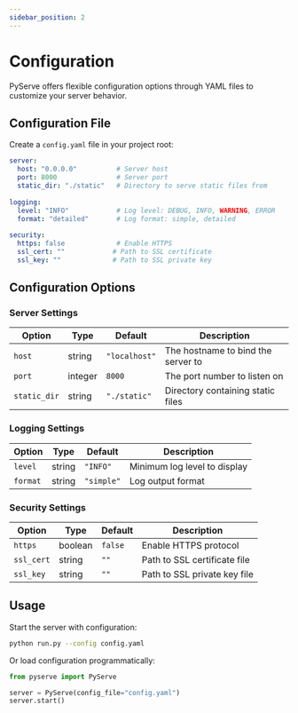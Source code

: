```yaml
---
sidebar_position: 2
---
```


# Configuration

PyServe offers flexible configuration options through YAML files to customize your server behavior.

## Configuration File

Create a `config.yaml` file in your project root:

```yaml
server:
  host: "0.0.0.0"          # Server host
  port: 8000               # Server port
  static_dir: "./static"   # Directory to serve static files from
  
logging:
  level: "INFO"            # Log level: DEBUG, INFO, WARNING, ERROR
  format: "detailed"       # Log format: simple, detailed
  
security:
  https: false             # Enable HTTPS
  ssl_cert: ""            # Path to SSL certificate
  ssl_key: ""             # Path to SSL private key
```

## Configuration Options

### Server Settings

| Option | Type | Default | Description |
|--------|------|---------|-------------|
| `host` | string | `"localhost"` | The hostname to bind the server to |
| `port` | integer | `8000` | The port number to listen on |
| `static_dir` | string | `"./static"` | Directory containing static files |

### Logging Settings

| Option | Type | Default | Description |
|--------|------|---------|-------------|
| `level` | string | `"INFO"` | Minimum log level to display |
| `format` | string | `"simple"` | Log output format |

### Security Settings

| Option | Type | Default | Description |
|--------|------|---------|-------------|
| `https` | boolean | `false` | Enable HTTPS protocol |
| `ssl_cert` | string | `""` | Path to SSL certificate file |
| `ssl_key` | string | `""` | Path to SSL private key file |

## Usage

Start the server with configuration:

```bash
python run.py --config config.yaml
```

Or load configuration programmatically:

```python
from pyserve import PyServe

server = PyServe(config_file="config.yaml")
server.start()
```
